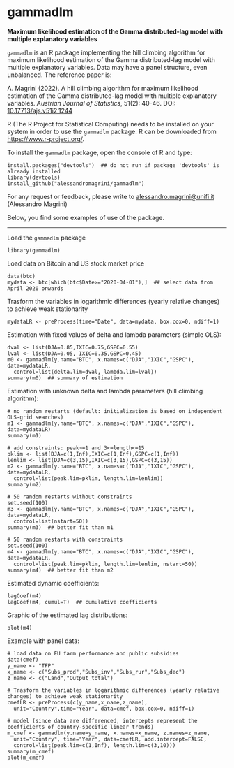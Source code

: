 # gammadlm
__Maximum likelihood estimation of the Gamma distributed-lag model with multiple explanatory variables__

`gammadlm` is an R package implementing the hill climbing algorithm for maximum likelihood estimation of the Gamma distributed-lag model with multiple explanatory variables. Data may have a panel structure, even unbalanced. The reference paper is:

A. Magrini (2022). A hill climbing algorithm for maximum likelihood estimation of the Gamma distributed-lag model with multiple explanatory variables. _Austrian Journal of Statistics_, 51(2): 40-46. DOI: <a href="https://doi.org/10.17713/ajs.v51i2.1244">10.17713/ajs.v51i2.1244</a>


R (The R Project for Statistical Computing) needs to be installed on your system in order
to use the `gammadlm` package. R can be downloaded from https://www.r-project.org/.

To install the `gammadlm` package, open the console of R and type:
```
install.packages("devtools")  ## do not run if package 'devtools' is already installed
library(devtools)
install_github("alessandromagrini/gammadlm")
```

For any request or feedback, please write to <alessandro.magrini@unifi.it> (Alessandro Magrini)

Below, you find some examples of use of the package.
_________________________________________________________________

Load the `gammadlm` package
```
library(gammadlm)
```
Load data on Bitcoin and US stock market price
```
data(btc)
mydata <- btc[which(btc$Date>="2020-04-01"),]  ## select data from April 2020 onwards
```
Trasform the variables in logarithmic differences (yearly relative changes) to achieve weak stationarity
```
mydataLR <- preProcess(time="Date", data=mydata, box.cox=0, ndiff=1)
```
Estimation with fixed values of delta and lambda parameters (simple OLS):
```
dval <- list(DJA=0.85,IXIC=0.75,GSPC=0.55)
lval <- list(DJA=0.05, IXIC=0.35,GSPC=0.45)
m0 <- gammadlm(y.name="BTC", x.names=c("DJA","IXIC","GSPC"), data=mydataLR,
  control=list(delta.lim=dval, lambda.lim=lval))
summary(m0)  ## summary of estimation
```
Estimation with unknown delta and lambda parameters (hill climbing algorithm):
```
# no random restarts (default: initialization is based on independent OLS-grid searches)
m1 <- gammadlm(y.name="BTC", x.names=c("DJA","IXIC","GSPC"), data=mydataLR)
summary(m1)

# add constraints: peak>=1 and 3<=length<=15
pklim <- list(DJA=c(1,Inf),IXIC=c(1,Inf),GSPC=c(1,Inf))
lenlim <- list(DJA=c(3,15),IXIC=c(3,15),GSPC=c(3,15))
m2 <- gammadlm(y.name="BTC", x.names=c("DJA","IXIC","GSPC"), data=mydataLR,
  control=list(peak.lim=pklim, length.lim=lenlim))
summary(m2)

# 50 random restarts without constraints
set.seed(100)
m3 <- gammadlm(y.name="BTC", x.names=c("DJA","IXIC","GSPC"), data=mydataLR,
  control=list(nstart=50))
summary(m3)  ## better fit than m1

# 50 random restarts with constraints
set.seed(100)
m4 <- gammadlm(y.name="BTC", x.names=c("DJA","IXIC","GSPC"), data=mydataLR,
  control=list(peak.lim=pklim, length.lim=lenlim, nstart=50))
summary(m4)  ## better fit than m2
```
Estimated dynamic coefficients:
```
lagCoef(m4)
lagCoef(m4, cumul=T)  ## cumulative coefficients
```
Graphic of the estimated lag distributions:
```
plot(m4)
```
Example with panel data:
```
# load data on EU farm performance and public subsidies
data(cmef)
y_name <- "TFP"
x_name <- c("Subs_prod","Subs_inv","Subs_rur","Subs_dec")
z_name <- c("Land","Output_total")

# Trasform the variables in logarithmic differences (yearly relative changes) to achieve weak stationarity
cmefLR <- preProcess(c(y_name,x_name,z_name),
  unit="Country",time="Year", data=cmef, box.cox=0, ndiff=1)

# model (since data are differenced, intercepts represent the coefficients of country-specific linear trends)
m_cmef <- gammadlm(y.name=y_name, x.names=x_name, z.names=z_name,
  unit="Country", time="Year", data=cmefLR, add.intercept=FALSE,
  control=list(peak.lim=c(1,Inf), length.lim=c(3,10)))
summary(m_cmef)
plot(m_cmef)
